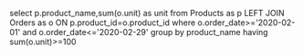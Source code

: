 select p.product_name,sum(o.unit) as unit from Products as p LEFT JOIN Orders as o ON p.product_id=o.product_id  where o.order_date>='2020-02-01' and o.order_date<='2020-02-29' group by product_name having sum(o.unit)>=100
